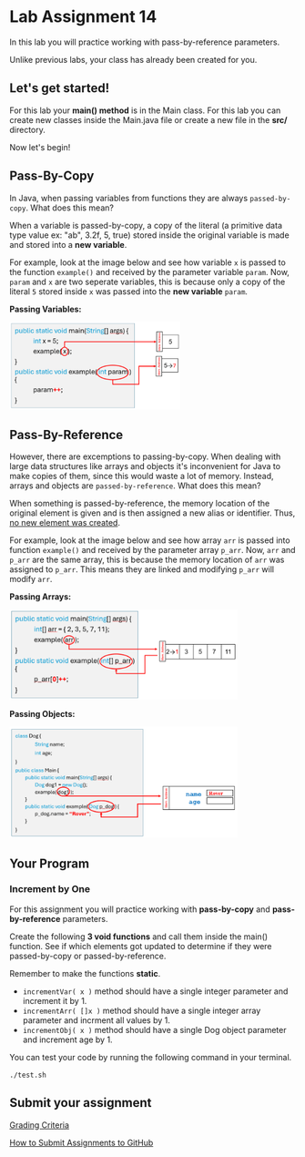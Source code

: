 # Lab Assignment 14

In this lab you will practice working with pass-by-reference parameters.

Unlike previous labs, your class has already been created for you. 

## Let's get started!

For this lab your **main() method** is in the Main class. For this lab you can create new classes inside the Main.java file or create a new file in the **src/** directory.

Now let's begin!

## Pass-By-Copy

In Java, when passing variables from functions they are always `passed-by-copy`. What does this mean?

When a variable is passed-by-copy, a copy of the literal (a primitive data type value ex: "ab", 3.2f, 5, true) stored inside the original variable is made and stored into a **new variable**.

For example, look at the image below and see how variable `x` is passed to the function `example()` and received by the parameter variable `param`. Now, `param` and `x` are two seperate variables, this is because only a copy of the literal `5` stored inside `x` was passed into the **new variable** `param`.

**Passing Variables:**

<img src="img/pass_by_copy.png" width="300px">

## Pass-By-Reference

However, there are excemptions to passing-by-copy. When dealing with large data structures like arrays and objects it's inconvenient for Java to make copies of them, since this would waste a lot of memory. Instead, arrays and objects are `passed-by-reference`. What does this mean?

When something is passed-by-reference, the memory location of the original element is given and is then assigned a new alias or identifier. Thus, <ins>no new element was created</ins>.

For example, look at the image below and see how array `arr` is passed into function `example()` and received by the parameter array `p_arr`. Now, `arr` and `p_arr` are the same array, this is because the memory location of `arr` was assigned to `p_arr`. This means they are linked and modifying `p_arr` will modify `arr`.

**Passing Arrays:**

<img src="img/pass_by_reference.png" width="400px">

**Passing Objects:**

<img src="img/pass_by_reference2.png" width="400px">

## Your Program

### Increment by One

For this assignment you will practice working with **pass-by-copy** and **pass-by-reference** parameters.

Create the following **3 void functions** and call them inside the main() function. See if which elements got updated to determine if they were passed-by-copy or passed-by-reference.

Remember to make the functions **static**.

- `incrementVar( x )` method should have a single integer parameter and increment it by 1.
- `incrementArr( []x )` method should have a single integer array parameter and incrment all values by 1.
- `incrementObj( x )` method should have a single Dog object parameter and increment age by 1.

You can test your code by running the following command in your terminal. 
```
./test.sh
```

## Submit your assignment

[Grading Criteria](https://joselitoguardado.dev/3326/labs/Lab_14.pdf)

[How to Submit Assignments to GitHub](https://joselitoguardado.dev/3326/How_to_Submit_Assignments_to_GitHub.pdf)
